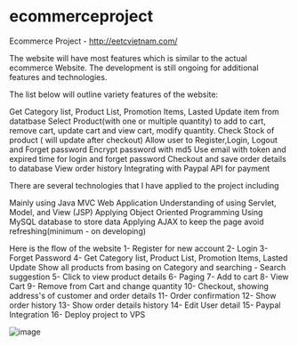 # ecommerceproject

Ecommerce Project  - http://eetcvietnam.com/

The website will have most features which is similar to the actual ecommerce Website. The development is still ongoing for additional features and technologies.

The list below will outline variety features of the website:

Get Category list, Product List, Promotion Items, Lasted Update item from datatbase
Select Product(with one or multiple quantity) to add to cart, remove cart, update cart and view cart, modify quantity.
Check Stock of product ( will update after checkout)
Allow user to Register,Login, Logout and Forget password
Encrypt password with md5
Use email with token and expired time for login and forget password
Checkout and save order details to database
View order history
Integrating with Paypal API for payment



There are several technologies that I have applied to the project including

Mainly using Java MVC Web Application
Understanding of using Servlet, Model, and View (JSP)
Applying Object Oriented Programming
Using MySQL database to store data
Applying AJAX to keep the page avoid refreshing(minimum - on developing)

Here is the flow of the website
1-	Register for new account
2-	Login
3-	Forget Password
4-	Get Category list, Product List, Promotion Items, Lasted Update
Show all products from basing on Category and searching - Search suggestion
5-	Click to view product details
6-	Paging 
7-	Add to cart
8-	View Cart
9-	Remove from Cart and change quantity
10-	Checkout, showing address's of customer and order details
11-	Order confirmation
12-	Show order history
13-	Show order details history
14-	Edit User detail
15-	Paypal Integration
16-	Deploy project to VPS 
                 

![image](https://github.com/huunghi1988/ecommerceproject/assets/31067341/ec251a1a-f82f-42e9-83b5-5a004d90088b)
